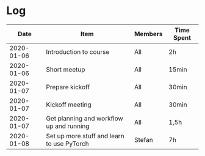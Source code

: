 # Log

| Date       | Item                                       | Members | Time Spent |
|------------|--------------------------------------------|---------|------------|
| 2020-01-06 | Introduction to course                     | All     | 2h         |
| 2020-01-06 | Short meetup                               | All     | 15min      |
| 2020-01-07 | Prepare kickoff                            | All     | 30min      |
| 2020-01-07 | Kickoff meeting                            | All     | 30min      |
| 2020-01-07 | Get planning and workflow up and running   | All     | 1,5h       |
| 2020-01-08 | Set up more stuff and learn to use PyTorch | Stefan  | 7h         |
